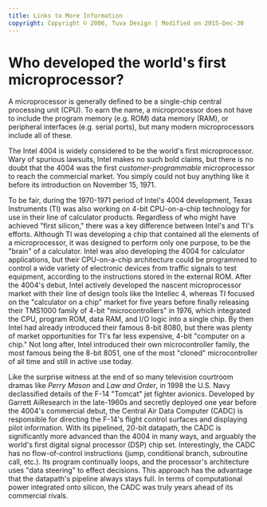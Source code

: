 ```yaml
---
title: Links to More Information
copyright: Copyright © 2006, Tuva Design | Modified on 2015-Dec-30
---
```


# Who developed the world's first microprocessor?

A microprocessor is generally defined to be a single-chip central processing unit (CPU). To earn the name, a microprocessor does not have to include the program memory (e.g. ROM) data memory (RAM), or peripheral interfaces (e.g. serial ports), but many modern microprocessors include all of these.

The Intel 4004 is widely considered to be the world's first microprocessor. Wary of spurious lawsuits, Intel makes no such bold claims, but there is no doubt that the 4004 was the first *customer-programmable* microprocessor to reach the commercial market. You simply could not buy anything like it before its introduction on November 15, 1971.

To be fair, during the 1970-1971 period of Intel's 4004 development, Texas Instruments (TI) was also working on 4-bit CPU-on-a-chip technology for use in their line of calculator products. Regardless of who might have achieved "first silicon," there was a key difference between Intel's and TI's efforts. Although TI was developing a chip that contained all the elements of a microprocessor, it was designed to perform only one purpose, to be the "brain" of a calculator. Intel was also developing the 4004 for calculator applications, but their CPU-on-a-chip architecture could be programmed to control a wide variety of electronic devices from traffic signals to test equipment, according to the instructions stored in the external ROM. After the 4004's debut, Intel actively developed the nascent microprocessor market with their line of design tools like the Intellec 4, whereas TI focused on the "calculator on a chip" market for five years before finally releasing their TMS1000 family of 4-bit "microcontrollers" in 1976, which integrated the CPU, program ROM, data RAM, and I/O logic into a single chip. By then Intel had already introduced their famous 8-bit 8080, but there was plenty of market opportunities for TI's far less expensive, 4-bit "computer on a chip." Not long after, Intel introduced their own microcontroller family, the most famous being the 8-bit 8051, one of the most "cloned" microcontroller of all time and still in active use today.

Like the surprise witness at the end of so many
television courtroom dramas like *Perry Mason* and *Law and
Order*, in 1998 the U.S. Navy declassified details of the F-14
"Tomcat" jet fighter avionics. Developed by Garrett
AiResearch in the late-1960s and secretly deployed one year before the
4004's commercial debut, the Central Air Data Computer (CADC) is
responsible for directing the F-14's flight control surfaces and
displaying pilot information. With its pipelined, 20-bit datapath, the
CADC is significantly more advanced than the 4004 in many ways, and
arguably the world's first digital signal processor (DSP) chip set.
Interestingly, the CADC has no flow-of-control instructions (jump,
conditional branch, subroutine call, etc.). Its program continually
loops, and the processor's architecture uses "data steering"
to effect decisions. This approach has the advantage that the
datapath's pipeline always stays full.  In terms of computational
power integrated onto silicon, the CADC was truly years ahead of its
commercial rivals.
